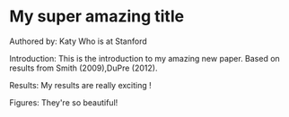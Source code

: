# My super amazing title
Authored by: Katy
Who is at Stanford

Introduction: This is the introduction to my amazing new paper. Based on results from Smith (2009),DuPre (2012).

Results: My results are really exciting ! 

Figures: They're so beautiful!
